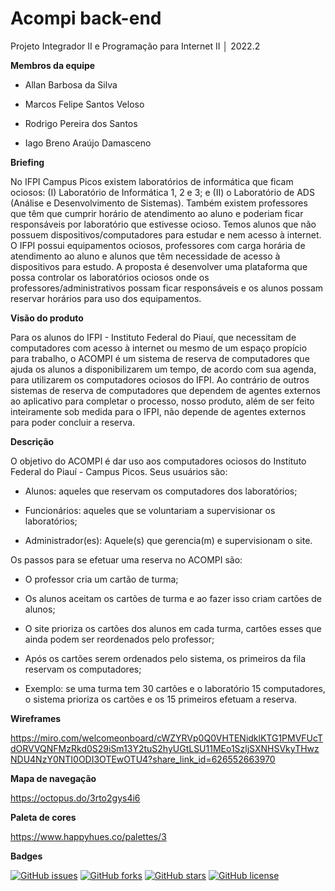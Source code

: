 # Acompi back-end
Projeto Integrador II e Programação para Internet II │ 2022.2

**Membros da equipe**

- Allan Barbosa da Silva

- Marcos Felipe Santos Veloso

- Rodrigo Pereira dos Santos

- Iago Breno Araújo Damasceno

**Briefing**

No IFPI Campus Picos existem laboratórios de informática que ficam ociosos: (I) Laboratório de Informática 1, 2 e 3; e (II) o Laboratório de ADS (Análise e Desenvolvimento de Sistemas). Também existem professores que têm que cumprir horário de atendimento ao aluno e poderiam ficar responsáveis por laboratório
que estivesse ocioso. Temos alunos que não possuem dispositivos/computadores para estudar e nem acesso à internet. O IFPI possui equipamentos ociosos, professores
com carga horária de atendimento ao aluno e alunos que têm necessidade de acesso à dispositivos para estudo. A proposta é desenvolver uma plataforma que possa controlar os laboratórios ociosos onde os professores/administrativos possam ficar responsáveis e os alunos possam reservar horários para uso dos equipamentos.

**Visão do produto**

Para os alunos do IFPI - Instituto Federal do Piauí, que necessitam de computadores com acesso à internet ou mesmo de um espaço propício para trabalho, o ACOMPI é 
um sistema de reserva de computadores que ajuda os alunos a disponibilizarem um tempo, de acordo com sua agenda, para utilizarem os computadores ociosos do IFPI. 
Ao contrário de outros sistemas de reserva de computadores que dependem de agentes externos ao aplicativo para completar o processo, nosso produto, além de ser 
feito inteiramente sob medida para o IFPI, não depende de agentes externos para poder concluir a reserva.

**Descrição**

O objetivo do ACOMPI é dar uso aos computadores ociosos do Instituto Federal do Piauí - Campus Picos. Seus usuários são:

- Alunos: aqueles que reservam os computadores dos laboratórios;

- Funcionários: aqueles que se voluntariam a supervisionar os laboratórios;

- Administrador(es): Aquele(s) que gerencia(m) e supervisionam o site.

Os passos para se efetuar uma reserva no ACOMPI são:

- O professor cria um cartão de turma;

- Os alunos aceitam os cartões de turma e ao fazer isso criam cartões de alunos;

- O site prioriza os cartões dos alunos em cada turma, cartões esses que ainda podem ser reordenados pelo professor;

- Após os cartões serem ordenados pelo sistema, os primeiros da fila reservam os computadores;

- Exemplo: se uma turma tem 30 cartões e o laboratório 15 computadores, o sistema prioriza os cartões e os 15 primeiros efetuam a reserva.

**Wireframes**

https://miro.com/welcomeonboard/cWZYRVp0Q0VHTENidklKTG1PMVFUcTdORVVQNFMzRkd0S29iSm13Y2tuS2hyUGtLSU11MEo1SzljSXNHSVkyTHwzNDU4NzY0NTI0ODI3OTEwOTU4?share_link_id=626552663970

**Mapa de navegação**

https://octopus.do/3rto2gys4i6

**Paleta de cores**

https://www.happyhues.co/palettes/3

**Badges**

[![GitHub issues](https://img.shields.io/github/issues/ifpi-picos/acompi-back-end)](https://github.com/ifpi-picos/acompi-back-end/issues)
[![GitHub forks](https://img.shields.io/github/forks/ifpi-picos/acompi-back-end)](https://github.com/ifpi-picos/acompi-back-end/network)
[![GitHub stars](https://img.shields.io/github/stars/ifpi-picos/acompi-back-end)](https://github.com/ifpi-picos/acompi-back-end/stargazers)
[![GitHub license](https://img.shields.io/github/license/ifpi-picos/acompi-back-end)](https://github.com/ifpi-picos/acompi-back-end/blob/main/LICENSE)